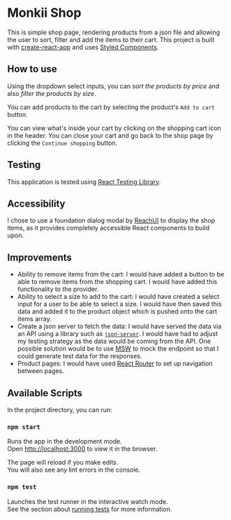 # Monkii Shop

This is simple shop page, rendering products from a json file and allowing the user to sort, filter and add the items to their cart. This project is built with [create-react-app](https://reactjs.org/docs/create-a-new-react-app.html) and uses [Styled Components](https://styled-components.com/).

## How to use

Using the dropdown select inputs, you can _sort the products by price_ and also _filter the products by size_.

You can add products to the cart by selecting the product's `Add to cart` button.

You can view what's inside your cart by clicking on the shopping cart icon in the header. You can close your cart and go back to the shop page by clicking the `Continue shopping` button.

## Testing

This application is tested using [React Testing Library](https://testing-library.com/docs/react-testing-library/intro/).

## Accessibility

I chose to use a foundation dialog modal by [ReachUI](https://reach.tech/dialog/) to display the shop items, as it provides completely accessible React components to build upon.

## Improvements

- Ability to remove items from the cart: I would have added a button to be able to remove items from the shopping cart. I would have added this functionality to the provider.
- Ability to select a size to add to the cart: I would have created a select input for a user to be able to select a size. I would have then saved this data and added it to the product object which is pushed onto the cart items array.
- Create a json server to fetch the data: I would have served the data via an API using a library such as [`json-server`](https://www.npmjs.com/package/json-server). I would have had to adjust my testing strategy as the data would be coming from the API. One possible solution would be to use [MSW](https://mswjs.io/) to mock the endpoint so that I could generate test data for the responses.
- Product pages: I would have used [React Router](https://reactrouter.com/) to set up navigation between pages.

## Available Scripts

In the project directory, you can run:

### `npm start`

Runs the app in the development mode.\
Open [http://localhost:3000](http://localhost:3000) to view it in the browser.

The page will reload if you make edits.\
You will also see any lint errors in the console.

### `npm test`

Launches the test runner in the interactive watch mode.\
See the section about [running tests](https://facebook.github.io/create-react-app/docs/running-tests) for more information.
